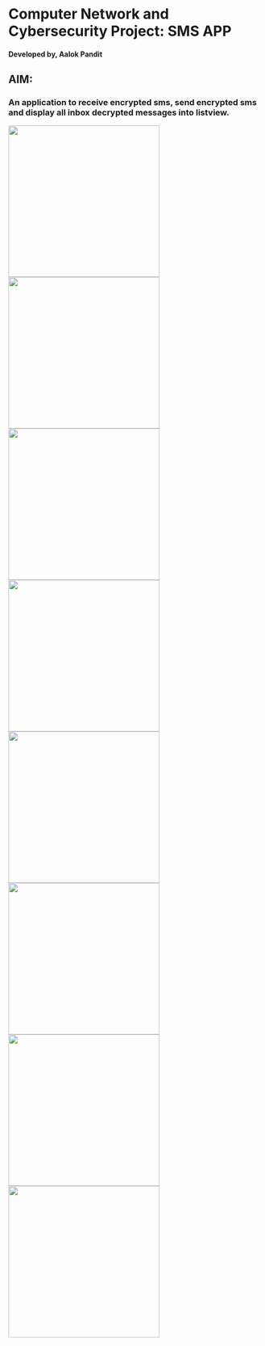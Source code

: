 # Computer Network and Cybersecurity Project: SMS APP
#### Developed by, Aalok Pandit

## AIM: 
### An application to receive encrypted sms, send encrypted sms and display all inbox decrypted messages into listview. 


<img src="https://github.com/alowkii/SMS_APP/assets/51901277/267e86e3-602b-4ada-84f2-94cbbcab559d" width="300">
<img src="https://github.com/alowkii/SMS_APP/assets/51901277/f4dc3324-9db7-4f0a-9ff0-ae04bfbaf6e1" width="300">
<img src="https://github.com/alowkii/SMS_APP/assets/51901277/9324e1e9-ab83-4580-9ec8-2d58a60a7719" width="300">
<img src="https://github.com/alowkii/SMS_APP/assets/51901277/f25f16ad-fcd7-41f9-8874-eb9e6cd3439b" width="300">
<img src="https://github.com/alowkii/SMS_APP/assets/51901277/32521539-2ee3-447f-9ac5-dc5e2fd5323e" width="300">
<img src="https://github.com/alowkii/SMS_APP/assets/51901277/4cd79a7f-eb8b-409d-92d5-3c225ffa1c73" width="300">
<img src="" width="300">
<img src="" width="300">


